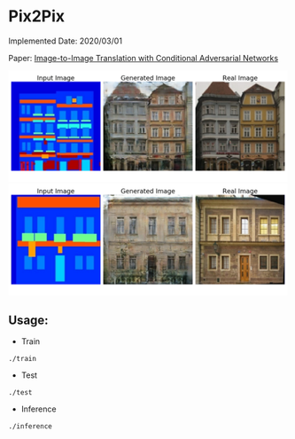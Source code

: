 # Pix2Pix

Implemented Date: 2020/03/01

Paper: [Image-to-Image Translation with Conditional Adversarial Networks](https://arxiv.org/abs/1611.07004)

![](https://raw.githubusercontent.com/Ending2015a/allintf2/master/cg/pix2pix/samples/final_train.png)
![](https://raw.githubusercontent.com/Ending2015a/allintf2/master/cg/pix2pix/samples/final_test.png)

## Usage:
* Train
```
./train
```
* Test
```
./test
```
* Inference
```
./inference
```
